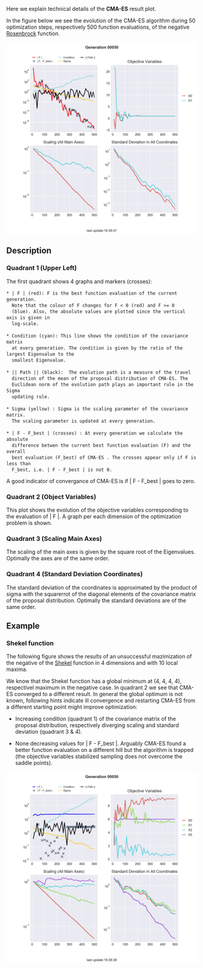 
Here we explain technical details of the **CMA-ES** result plot.

In the figure below we see the evolution of the CMA-ES algorithm during 50
optimization steps, respectively 500 function evaluations, of the negative
[Rosenbrock](https://en.wikipedia.org/wiki/Rosenbrock_function) function.

![figure](rosenbrock_optimization_result.png)

## Description

### Quadrant 1 (Upper Left)

The first quadrant shows 4 graphs and markers (crosses):
    
    * | F | (red): F is the best function evaluation of the current generation.
      Note that the colour of F changes for F < 0 (red) and F >= 0
      (blue). Also, the absolute values are plotted since the vertical axis is given in
      log-scale.

    * Condition (cyan): This line shows the condition of the covariance matrix
      at every generation. The condition is given by the ratio of the largest Eigenvalue to the
      smallest Eigenvalue.

    * || Path || (black):  The evolution path is a measure of the travel
      direction of the mean of the proposal distribution of CMA-ES. The
      Euclidean norm of the evolution path plays an important rule in the Sigma
      updating rule.

    * Sigma (yellow) : Sigma is the scaling parameter of the covariance matrix.
      The scaling parameter is updated at every generation.

    * | F - F_best | (crosses) : At every generation we calculate the absolute
      difference betwen the current best function evaluation (F) and the overall
      best evaluation (F_best) of CMA-ES . The crosses appear only if F is less than
      F_best, i.e. | F - F_best | is not 0.

A good indicator of convergance of CMA-ES is if | F - F_best | goes to zero.



### Quadrant 2 (Object Variables)

This plot shows the evolution of the objective variables corresponding to the
evaluation of | F |. A graph per each dimension of the optimization problem is
shown.



### Quadrant 3 (Scaling Main Axes)

The scaling of the main axes is given by the square root of the Eigenvalues.
Optimally the axes are of the same order.



### Quadrant 4 (Standard Deviation Coordinates)

The standard deviation of the coordinates is approximated by the product of
sigma with the squarerrot of the diagonal elements of the covariance matrix of the proposal
distribution. Optimally the standard deviations are of the same order.



## Example

### Shekel function

The following figure shows the results of an unsuccessful mazimization of the
negative of the [Shekel](https://en.wikipedia.org/wiki/Shekel_function) function in 4
dimensions and with 10 local maxima.

We know that the Shekel function has a global minimum at (4, 4, 4, 4),
respectivel maximum in the negative case. In quadrant 2 we see that CMA-ES
converged to a different result. In general the global optimum is not known, 
following hints indicate ill convergence and restarting CMA-ES from a different starting point might improve optimization:

* Increasing condition (quadrant 1) of the covariance matrix of the proposal distribution, respectively diverging scaling and standard deviation (quadrant 3 & 4).

* None decreasing values for | F - F_best |. Arguably CMA-ES found a better
  function evaluation on a different hill but the algorithm is trapped (the
  objective variables stabilized sampling does not overcome the saddle points).

![figure](shekel_optimization_result.png)
